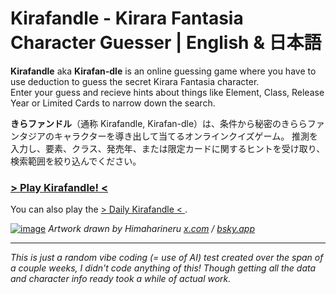 # Kirafandle - Kirara Fantasia Character Guesser | English & 日本語

**Kirafandle** aka **Kirafan-dle** is an online guessing game where you have to use deduction to guess the secret Kirara Fantasia character.    
Enter your guess and recieve hints about things like Element, Class, Release Year or Limited Cards to narrow down the search.

**きらファンドル**（通称 Kirafandle, Kirafan-dle）は、条件から秘密のきららファンタジアのキャラクターを導き出して当てるオンラインクイズゲーム。
推測を入力し、要素、クラス、発売年、または限定カードに関するヒントを受け取り、検索範囲を絞り込んでください。


### [**> Play Kirafandle! <**](https://anotherindex.github.io/kirafandle/index.html)
You can also play the [> Daily Kirafandle < ](https://anotherindex.github.io/kirafandle/daily.html).

[![image](https://i.imgur.com/aIFqFPL.png)](https://anotherindex.github.io/kirafandle/index.html)
*Artwork drawn by Himaharineru [x.com](https://x.com/himahari_neru) / [bsky.app](https://bsky.app/profile/himaharineru.bsky.social)*

---
*This is just a random vibe coding (= use of AI) test created over the span of a couple weeks, I didn't code anything of this! Though getting all the data and character info ready took a while of actual work.*
